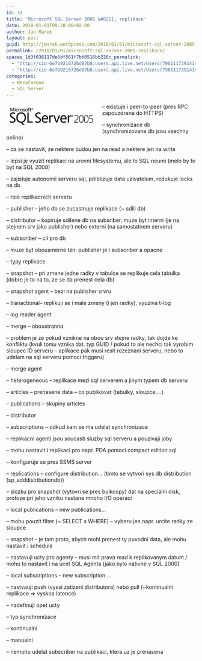 ```yaml
---
id: 33
title: 'Microsoft SQL Server 2005 &#8211; replikace'
date: 2010-01-01T09:38:00+02:00
author: Jan Marek
layout: post
guid: http://jmarek.wordpress.com/2010/01/01/microsoft-sql-server-2005-replikace
permalink: /2010/01/01/microsoft-sql-server-2005-replikace/
spaces_1d3f038117de6df561f7bf0516bb226c_permalink:
  - "http://cid-6e7b9216726d07b8.users.api.live.net/Users(7961117391414167480)/Blogs('6E7B9216726D07B8!242')/Entries('6E7B9216726D07B8!326')?authkey=EpZNAU0huAk%24"
  - "http://cid-6e7b9216726d07b8.users.api.live.net/Users(7961117391414167480)/Blogs('6E7B9216726D07B8!242')/Entries('6E7B9216726D07B8!326')?authkey=EpZNAU0huAk%24"
categories:
  - Nezařazené
  - SQL Server
---
```

<div id="msgcns!6E7B9216726D07B8!326" class="bvMsg">
  <p>
    <a href="http://janmarek.eu/wp-content/uploads/2010/10/sqlserver20055b45d7a276e27.png" rel="WLPP"><img style="border-bottom:0;border-left:0;display:inline;border-top:0;border-right:0;margin:0 15px 0 0;" title="sqlserver2005" border="0" alt="sqlserver2005" align="left" src="/wp-content/uploads/2010/10/sqlserver20055b45d7a276e27.png?w=290" width="240" height="66" /></a> &#8211; existuje i peer-to-peer (pres RPC zapouzdrene do HTTPS)
  </p>
  
  <p>
    &#8211; synchronizace db (synchronizovane db jsou vsechny online)
  </p>
  
  <p>
    &#8211; da se nastavit, ze nektere budou jen na read a nektere jen na write
  </p>
  
  <p>
    &#8211; lepsi je vyuzit replikaci na urovni filesystemu, ale to SQL neumi (melo by to byt na SQL 2008)
  </p>
  
  <p>
    &#8211; zajistuje autonomii serveru sql, prilblizuje data uzivatelum, redukuje locks na db
  </p>
  
  <p>
    &#8211; role replikacnich serveru
  </p>
  
  <p>
    &#8211; publisher &#8211; jeho db se zucastnuje replikace (~ sdili db)
  </p>
  
  <p>
    &#8211; distributor &#8211; kopiruje sdilene db na subsriber, muze byt interni (je na stejnem srv jako publisher) nebo externi (na samostatnem serveru)
  </p>
  
  <p>
    &#8211; subscriber &#8211; cil pro db
  </p>
  
  <p>
    &#8211; muze byt obousmerne tzn. publisher je i subscriber a opacne
  </p>
  
  <p>
    &#8211; typy replikace
  </p>
  
  <p>
    &#8211; snapshot &#8211; pri zmene jedne radky v tabulce se replikuje cela tabulka (dobre je to na to, ze se da prenest cela db)
  </p>
  
  <p>
    &#8211; snapshot agent &#8211; bezi na publisher srvru
  </p>
  
  <p>
    &#8211; tranactional&#8211; replikuji se i male zmeny (i jen radky), vyuziva t-log
  </p>
  
  <p>
    &#8211; log reader agent
  </p>
  
  <p>
    &#8211; merge &#8211; oboustranna
  </p>
  
  <p>
    &#8211; problem je ze pokud vznikne na obou srv stejne radky, tak dojde ke konfliktu (kvuli tomu vznika dat. typ GUID / pokud to ale nechci tak vyrobim sloupec ID serveru &#8211; aplikace pak musi resit rozeznani serveru, nebo to udelam na sql serveru pomoci triggeru)
  </p>
  
  <p>
    &#8211; merge agent
  </p>
  
  <p>
    &#8211; heterogeneous &#8211; replikace mezi sql serverem a jinym typem db serveru
  </p>
  
  <p>
    &#8211; articles &#8211; prenasene data &#8211; co publikovat (tabulky, sloupce,&#8230;)
  </p>
  
  <p>
    &#8211; publications &#8211; skupiny articles
  </p>
  
  <p>
    &#8211; distributor
  </p>
  
  <p>
    &#8211; subscriptions &#8211; odkud kam se ma udelat synchronizace
  </p>
  
  <p>
    &#8211; replikacni agenti jsou soucasti sluzby sql serveru a pouzivaji joby
  </p>
  
  <p>
    &#8211; mohu nastavit i replikaci pro napr. PDA pomoci compact edition sql
  </p>
  
  <p>
    &#8211; konfiguruje se pres SSMS server
  </p>
  
  <p>
    &#8211; replications &#8211; configure distribution&#8230; (timto se vytvori sys db distribution (sp_adddistributiondb))
  </p>
  
  <p>
    &#8211; slozku pro snapshot (vytovri se pres bulkcopy) dat na specialni disk, protoze pri jeho vzniku nastane mnoho I/O operaci
  </p>
  
  <p>
    &#8211; local publications &#8211; new publications&#8230;
  </p>
  
  <p>
    &#8211; mohu pouzit filter (~ SELECT s WHERE) &#8211; vyberu jen napr. urcite radky ze sloupce
  </p>
  
  <p>
    &#8211; snapshot &#8211; je tam proto, abych mohl prenest ty puvodni data, ale mohu nastavit i schedule
  </p>
  
  <p>
    &#8211; nastavuji ucty pro agenty &#8211; musi mit prava read k replikovanym datum / mohu to nastavit i na ucet SQL Agenta (jako bylo nativne v SQL 2000)
  </p>
  
  <p>
    &#8211; local subscriptions &#8211; new subscription &#8230;
  </p>
  
  <p>
    &#8211; nastvauji push (vyssi zatizeni distributora) nebo pull (~kontinualni replikace => vyskoa latence)
  </p>
  
  <p>
    &#8211; nadefinuji opet ucty
  </p>
  
  <p>
    &#8211; typ synchronizace
  </p>
  
  <p>
    &#8211; kontinualni
  </p>
  
  <p>
    &#8211; manualni
  </p>
  
  <p>
    &#8211; nemohu udelat subscriber na publikaci, ktera uz je prenasena
  </p>
</div>

